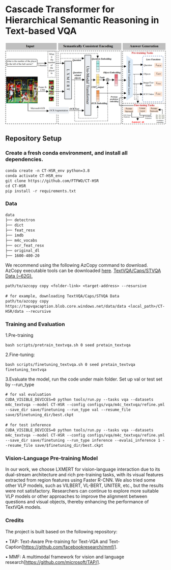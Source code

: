 # **Cascade Transformer for Hierarchical Semantic Reasoning in Text-based VQA**

![Example Image](framework.png)

## Repository Setup

### Create a fresh conda environment, and install all dependencies.

```
conda create -n CT-HSR_env python=3.8
conda activate CT-HSR_env
git clone https://github.com/FTFWO/CT-HSR
cd CT-HSR
pip install -r requirements.txt
```
### Data

```
data
├── detectron
├── dict
├── feat_resx
├── imdb
├── m4c_vocabs
├── ocr_feat_resx
├── original_dl
├── 1600-400-20

```
We recommend using the following AzCopy command to download. AzCopy executable tools can be downloaded [here](https://learn.microsoft.com/en-us/azure/storage/common/storage-use-azcopy-v10?tabs=dnf#download-azcopy). 
[TextVQA/Caps/STVQA Data (~62G).](https://tapvqacaption.blob.core.windows.net/data/data)
```
path/to/azcopy copy <folder-link> <target-address> --resursive

# for example, downloading TextVQA/Caps/STVQA Data
path/to/azcopy copy https://tapvqacaption.blob.core.windows.net/data/data <local_path>/CT-HSR/data --recursive
```

### Training and Evaluation
1.Pre-training
```
bash scripts/pretrain_textvqa.sh 0 seed pretain_textvqa
```
2.Fine-tuning:
```
bash scripts/finetuning_textvqa.sh 0 seed pretain_textvqa finetuning_textvqa
```
3.Evaluate the model, run the code under main folder. Set up val or test set by --run_type
```
# for val evaluation
CUDA_VISIBLE_DEVICES=0 python tools/run.py --tasks vqa --datasets m4c_textvqa --model CT-HSR --config configs/vqa/m4c_textvqa/refine.yml --save_dir save/finetuning --run_type val --resume_file save/$finetuning_dir/best.ckpt
 
# for test inference 
CUDA_VISIBLE_DEVICES=0 python tools/run.py --tasks vqa --datasets m4c_textvqa --model CT-HSR --config configs/vqa/m4c_textvqa/refine.yml --save_dir save/finetuning --run_type inference --evalai_inference 1 --resume_file save/$finetuning_dir/best.ckpt
```

### Vision-Language Pre-training Model
In our work, we choose LXMERT for vision-language interaction due to its dual-stream architecture and rich pre-training tasks, with its visual features extracted from region features using Faster R-CNN. We also tried some other VLP models, such as VILBERT, VL-BERT, UNITER, etc., but the results were not satisfactory. Researchers can continue to explore more suitable VLP models or other approaches to improve the alignment between questions and visual objects, thereby enhancing the performance of TextVQA models.

### Credits
The project is built based on the following repository:

 • TAP: Text-Aware Pre-training for Text-VQA and Text-Caption[https://github.com/facebookresearch/mmf/]. 
 
 • MMF: A multimodal framework for vision and language research[https://github.com/microsoft/TAP/].
